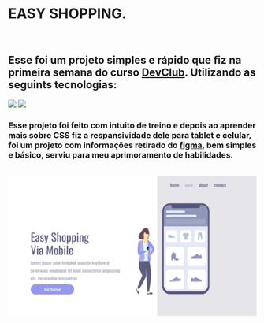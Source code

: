 <h1>EASY SHOPPING.</h1>
<br>
<h2>Esse foi um projeto simples e rápido que fiz na primeira semana do curso <a href="https://rodolfomori.com.br/devclub">DevClub</a>. Utilizando as seguints tecnologias:</h2>
  <img src="https://img.shields.io/badge/html5-%23E34F26.svg?style=for-the-badge&logo=html5&logoColor=white"/>
  <img src="https://img.shields.io/badge/css3-%231572B6.svg?style=for-the-badge&logo=css3&logoColor=white"/>
  <br>
<h3>Esse projeto foi feito com intuito de treino e depois ao aprender mais sobre CSS fiz a respansividade dele para tablet e celular, foi um projeto com informações retirado do <a href="https://www.figma.com/pt-br/"
>figma</a>, bem simples e básico, serviu para meu aprimoramento de habilidades.</h3>  
<br>
<img src="https://github.com/joseilsonJs/easy-shoping/blob/master/projeto/assets/Captura%20de%20tela%202025-06-09%20213744.png?raw=true"/>
<br>
<br>
<img src=""/>
